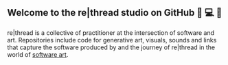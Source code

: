 ## Welcome to the re|thread studio on GitHub :tada: :computer: :art:

re|thread is a collective of practitioner at the intersection of software and art. Repositories include code for generative art, visuals, sounds and links that capture the software produced by and the journey of re|thread in the world of [software art](https://en.wikipedia.org/wiki/Software_art).
